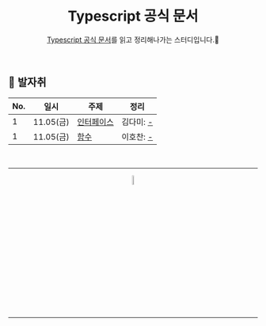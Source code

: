 <div align=center>
<h1> Typescript 공식 문서 </h1>

[Typescript 공식 문서](https://typescript-kr.github.io/pages/the-handbook.html)를 읽고 정리해나가는 스터디입니다.🌱

</div>

<br />

## 🐾 발자취

<table>
    <thead>
        <tr>
            <th> No. </th>
            <th> 일시 </th>
            <th> 주제 </th>
            <th> 정리 </th>
        </tr>
    </thead>
    <tbody>
        <tr>
            <td> 1 </td>
            <td> 11.05(금) </td>
            <td> <a href="https://typescript-kr.github.io/pages/interfaces.html">인터페이스</a> </td>
            <td>  
                김다미: <a href="#">-</a>
            </td>
        </tr>
        <tr>
            <td> 1 </td>
            <td> 11.05(금) </td>
            <td> <a href="https://typescript-kr.github.io/pages/functions.html">함수</a> </td>
            <td>  
                이호찬: <a href="#">-</a>
            </td>
        </tr>
    </tbody>
</table>

<br />
<hr />
<p align="center">
    <img width="7%" alt="_2021-05-12__1 58 58" src="https://user-images.githubusercontent.com/25525648/117926239-69859c00-b333-11eb-88d1-3c59bd5cf166.png">
</p>
<hr />
